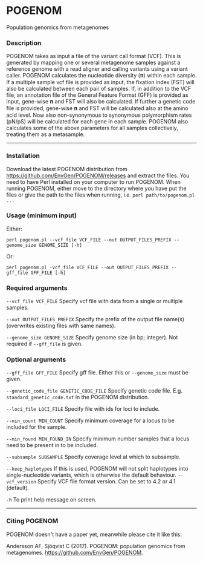 # POGENOM
Population genomics from metagenomes

### Description
POGENOM takes as input a file of the variant call format (VCF). This is generated by mapping one or several metagenome samples against a reference genome with a read aligner and calling variants using a variant caller. POGENOM calculates the nucleotide diversity (𝛑) within each sample. If a multiple sample vcf file is provided as input, the fixation index (FST) will also be calculated between each pair of samples. If, in addition to the VCF file, an annotation file of the General Feature Format (GFF) is provided as input, gene-wise 𝛑 and FST will also be calculated. If further a genetic code file is provided, gene-wise 𝛑 and FST will be calculated also at the amino acid level. Now also non-synonymous to synonymous polymorphism rates (pN/pS) will be calculated for each gene in each sample. POGENOM also calculates some of the above parameters for all samples collectively, treating them as a metasample.

----

### Installation

Download the latest POGENOM distribution from https://github.com/EnvGen/POGENOM/releases and extract the files. You need to have Perl installed on your computer to run POGENOM. When running POGENOM, either move to the directory where you have put the files or give the path to the files when running, i.e. `perl path/to/pogenom.pl ...`


### Usage (minimum input)

Either:

`perl pogenom.pl --vcf_file VCF_FILE --out OUTPUT_FILES_PREFIX --genome_size GENOME_SIZE [-h]`

Or:

`perl pogenom.pl -vcf_file VCF_FILE --out OUTPUT_FILES_PREFIX --gff_file GFF_FILE [-h]`



### Required arguments

`--vcf_file VCF_FILE`            Specify vcf file with data from a single or multiple samples.

`--out OUTPUT_FILES_PREFIX`        Specify the prefix of the output file name(s) (overwrites existing files with same names).

`--genome_size GENOME_SIZE`      Specify genome size (in bp; integer). Not required if `--gff_file` is given.



### Optional arguments

`--gff_file GFF_FILE`            Specify gff file. Either this or `--genome_size` must be given.

`--genetic_code_file GENETIC_CODE_FILE` Specify genetic code file. E.g. `standard_genetic_code.txt` in the POGENOM distribution.

`--loci_file LOCI_FILE`          Specify file with ids for loci to include.

`--min_count MIN_COUNT`          Specify minimum coverage for a locus to be included for the sample.

`--min_found MIN_FOUND_IN`       Specify minimum number samples that a locus need to be present in to be included.

`--subsample SUBSAMPLE`          Specify coverage level at which to subsample.

`--keep_haplotypes`              If this is used, POGENOM will not split haplotypes into single-nucleotide variants, which is otherwise the default behaviour.
`--vcf_version`                  Specify VCF file format version. Can be set to 4.2 or 4.1 (default).

`-h`							To print help message on screen.

----

### Citing POGENOM

POGENOM doesn't have a paper yet, meanwhile please cite it like this:

Andersson AF, Sjöqvist C (2017). POGENOM: population genomics from metagenomes. https://github.com/EnvGen/POGENOM.

